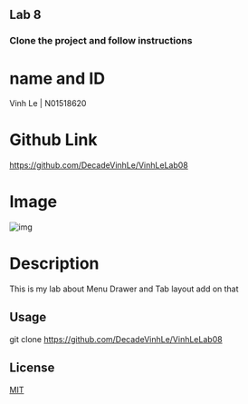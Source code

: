 ## Lab 8
### Clone the project and follow instructions

# name and ID

Vinh Le | N01518620

# Github Link
https://github.com/DecadeVinhLe/VinhLeLab08

# Image
![img](https://wallpapercave.com/wp/wp4712354.jpg)

# Description
This is my lab about Menu Drawer and Tab layout add on that

## Usage

git clone https://github.com/DecadeVinhLe/VinhLeLab08

## License

[MIT](https://choosealicense.com/licenses/mit/)